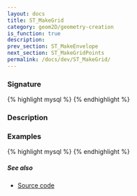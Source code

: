 ```yaml
---
layout: docs
title: ST_MakeGrid
category: geom2D/geometry-creation
is_function: true
description: 
prev_section: ST_MakeEnvelope
next_section: ST_MakeGridPoints
permalink: /docs/dev/ST_MakeGrid/
---
```


### Signature

{% highlight mysql %}
{% endhighlight %}

### Description

### Examples

{% highlight mysql %}
{% endhighlight %}

##### See also

* <a href="https://github.com/irstv/H2GIS/blob/master/h2spatial-ext/src/main/java/org/h2gis/h2spatialext/function/spatial/create/ST_MakeGrid.java" target="_blank">Source code</a>

